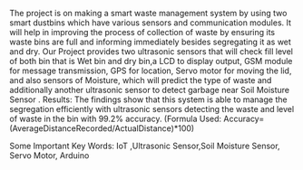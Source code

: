The project is on making a smart waste management system by using two smart dustbins which have various sensors and communication modules. It will help in improving the process of collection of waste by ensuring its waste bins are full and informing immediately besides segregating it as wet and dry. Our Project provides two ultrasonic sensors that will check fill level of both bin that is Wet bin and dry bin,a LCD to display output, GSM module for message transmission, GPS for location, Servo motor for moving the lid, and also sensors of Moisture, which will predict the type of waste and additionally another ultrasonic sensor to detect garbage near Soil Moisture Sensor . 
Results: The findings show that this system is able to manage the segregation efficiently with ultrasonic sensors detecting the waste and level of waste in the bin with 99.2% accuracy. 
(Formula Used: Accuracy=(AverageDistanceRecorded/ActualDistance)*100)

Some Important Key Words: IoT ,Ultrasonic Sensor,Soil Moisture Sensor, Servo Motor, Arduino

